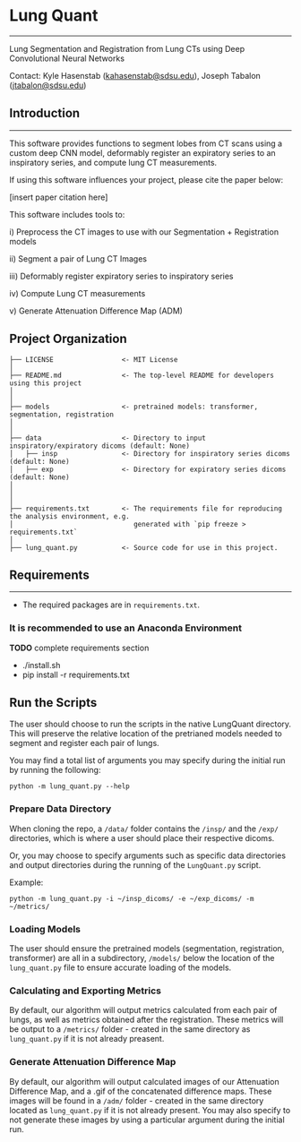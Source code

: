 # Lung Quant 

---

Lung Segmentation and Registration from Lung CTs using Deep Convolutional Neural Networks

Contact: Kyle Hasenstab (kahasenstab@sdsu.edu), Joseph Tabalon (jtabalon@sdsu.edu)

## Introduction 

---
 
This software provides functions to segment lobes from CT scans using a custom deep CNN model, deformably register an expiratory series to an inspiratory series, and compute lung CT measurements. 

If using this software influences your project, please cite the paper below:

[insert paper citation here]

This software includes tools to:

i) Preprocess the CT images to use with our Segmentation + Registration models

ii) Segment a pair of Lung CT Images

iii) Deformably register expiratory series to inspiratory series 

iv) Compute Lung CT measurements

v) Generate Attenuation Difference Map (ADM)


## Project Organization
```
├── LICENSE                 <- MIT License
│
├── README.md               <- The top-level README for developers using this project
│
│
├── models                  <- pretrained models: transformer, segmentation, registration
│
│
├── data                    <- Directory to input inspiratory/expiratory dicoms (default: None)
│   ├── insp                <- Directory for inspiratory series dicoms (default: None)
│   ├── exp         	    <- Directory for expiratory series dicoms (default: None)
│
│
│
├── requirements.txt        <- The requirements file for reproducing the analysis environment, e.g.
│                         	   generated with `pip freeze > requirements.txt`
│
├── lung_quant.py           <- Source code for use in this project.
```


## Requirements




---




- The required packages are in `requirements.txt`.


### It is recommended to use an Anaconda Environment
**TODO** complete requirements section
- ./install.sh
- pip install -r requirements.txt

## Run the Scripts

The user should choose to run the scripts in the native LungQuant directory. This will preserve the relative location of the pretrianed models needed to segment and register each pair of lungs.

You may find a total list of arguments you may specify during the initial run by running the following:

`python -m lung_quant.py --help`

### Prepare Data Directory
When cloning the repo, a `/data/` folder contains the `/insp/` and the `/exp/` directories, which is where a user should place their respective dicoms. 

Or, you may choose to specify arguments such as specific data directories and output directories during the running of the `LungQuant.py` script.

Example:

`python -m lung_quant.py -i ~/insp_dicoms/ -e ~/exp_dicoms/ -m ~/metrics/`

### Loading Models

The user should ensure the pretrained models (segmentation, registration, transformer) are all in a subdirectory, `/models/` below the location of the `lung_quant.py` file to ensure accurate loading of the models.

### Calculating and Exporting Metrics

By default, our algorithm will output metrics calculated from each pair of lungs, as well as metrics obtained after the registration. These metrics will be output to a `/metrics/` folder - created in the same directory as `lung_quant.py` if it is not already preasent. 

### Generate Attenuation Difference Map

By default, our algorithm will output calculated images of our Attenuation Difference Map, and a .gif of the concatenated difference maps. These images
will be found in a `/adm/` folder - created in the same directory located as `lung_quant.py` if it is not already present. You may also specify to not
generate these images by using a particular argument during the initial run.

